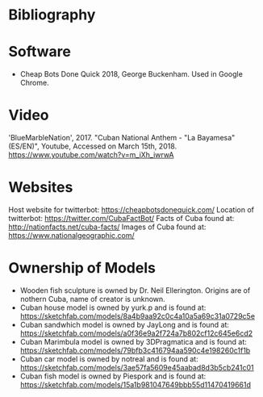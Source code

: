 # Bibliography

# Software
- Cheap Bots Done Quick 2018, George Buckenham. Used in Google Chrome.

# Video
'BlueMarbleNation', 2017. "Cuban National Anthem - "La Bayamesa" (ES/EN)", Youtube, Accessed on March 15th, 2018. https://www.youtube.com/watch?v=m_iXh_iwrwA

# Websites
Host website for twitterbot: https://cheapbotsdonequick.com/
Location of twitterbot: https://twitter.com/CubaFactBot/
Facts of Cuba found at: http://nationfacts.net/cuba-facts/
Images of Cuba found at: https://www.nationalgeographic.com/

# Ownership of Models
- Wooden fish sculpture is owned by Dr. Neil Ellerington. Origins are of nothern Cuba, name of creator is unknown.
- Cuban house model is owned by yurk.p and is found at: https://sketchfab.com/models/8a4b9aa92c0c4a10a5a69c31a0729c5e
- Cuban sandwhich model is owned by JayLong and is found at: https://sketchfab.com/models/a0f36e9a2f724a7b802cf12c645e6cd2
- Cuban Marimbula model is owned by 3DPragmatica and is found at: https://sketchfab.com/models/79bfb3c416794aa590c4e198260c1f1b
- Cuban car model is owned by notreal and is found at: https://sketchfab.com/models/3ae57fa5609e45aabad8d3b5cb241c01
- Cuban fish model is owned by Piespork and is found at: https://sketchfab.com/models/15a1b981047649bbb55d11470419661d
